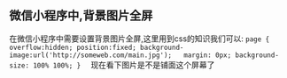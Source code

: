 ## 微信小程序中,背景图片全屏
在微信小程序中需要设置背景图片全屏,这里用到css的知识我们可以:
`page {  
  overflow:hidden;
  position:fixed;
  background-image:url('http://someweb.com/main.jpg');  
  margin: 0px;
  background-size: 100% 100%;
}  `
现在看下图片是不是铺面这个屏幕了